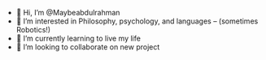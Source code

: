 - 👋 Hi, I’m @Maybeabdulrahman
- 👀 I’m interested in Philosophy, psychology, and languages – (sometimes Robotics!)
- 🌱 I’m currently learning to live my life
- 💞️ I’m looking to collaborate on new project


<!---
Maybeabdulrahman/Maybeabdulrahman is a ✨ special ✨ repository because its `README.md` (this file) appears on your GitHub profile.
You can click the Preview link to take a look at your changes.
--->
